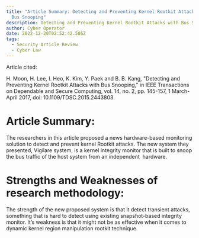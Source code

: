 ```yaml
---
title: "Article Summary: Detecting and Preventing Kernel Rootkit Attacks with
  Bus Snooping"
description: Detecting and Preventing Kernel Rootkit Attacks with Bus Snooping
author: Cyber Operator
date: 2022-12-20T02:52:42.586Z
tags:
  - Security Article Review
  - Cyber Law
---
```

Article cited: 

H. Moon, H. Lee, I. Heo, K. Kim, Y. Paek and B. B. Kang, "Detecting and Preventing Kernel Rootkit Attacks with Bus Snooping," in IEEE Transactions on Dependable and Secure Computing, vol. 14, no. 2, pp. 145-157, 1 March-April 2017, doi: 10.1109/TDSC.2015.2443803.

# Article Summary: 

The researchers in this article proposed a news hardware-based monitoring solution to detect and prevent kernel Rootkit attacks. The new system they presented, Vigilare system, is a kernel integrity monitor that is built to snoop the bus traffic of the host system from an independent  hardware.  

# Strengths and Weaknesses of research methodology: 

The strength of the new proposed system is that it detect transient attacks, something that is hard to detect using existing snapshot-based integrity monitor. It’s weakness is that it might not be as effective when it comes to dynamic kernel region manipulation rootkit technique.